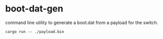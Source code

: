 # boot-dat-gen

command line utility to generate a boot.dat from a payload for the switch.

`cargo run -- ./payload.bin`
